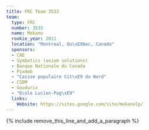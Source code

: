 ```yaml
---
title: FRC Team 3533
team:
  type: FRC
  number: 3533
  name: Mekano
  rookie_year: 2011
  location: "Montreal, Qu\xE9bec, Canada"
  sponsors:
  - CAE
  - Symbotics (axium solutions)
  - Banque Nationale du Canada
  - Pixmob
  - "Caisse populaire Cit\xE9 du Nord"
  - CSDM
  - Goudurix
  - "Ecole Lucien-Pag\xE9"
  links:
    Website: https://sites.google.com/site/mekanolp/
---
```


{% include remove_this_line_and_add_a_paragraph %}